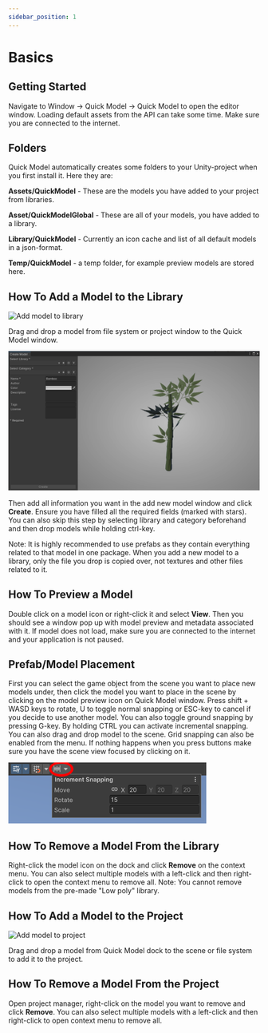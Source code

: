```yaml
---
sidebar_position: 1
---
```


# Basics

## Getting Started
Navigate to Window -> Quick Model -> Quick Model to open the editor window.
Loading default assets from the API can take some time. Make sure you are connected to the internet.

## Folders
Quick Model automatically creates some folders to your Unity-project when you first install it. Here they are:

**Assets/QuickModel** - These are the models you have added to your project from libraries.

**Asset/QuickModelGlobal** - These are all of your models, you have added to a library.

**Library/QuickModel** - Currently an icon cache and list of all default models in a json-format.

**Temp/QuickModel** - a temp folder, for example preview models are stored here.

## How To Add a Model to the Library
![Add model to library](./img/addModelToLibrary.png)

Drag and drop a model from file system or project window to the Quick Model window.

![Create Model](./img/createModel.png)

Then add all information you want in the add new model window and click **Create**. Ensure you have filled all the required fields (marked with stars). You can also skip this step by selecting library and category beforehand and then drop models while holding ctrl-key.

Note: It is highly recommended to use prefabs as they contain everything related to that model in one package. When you add a new model to a library, only the file you drop is copied over, not textures and other files related to it.

## How To Preview a Model
Double click on a model icon or right-click it and select **View**. Then you should see a window pop up with model preview and metadata associated with it.
If model does not load, make sure you are connected to the internet and your application is not paused.

## Prefab/Model Placement
First you can select the game object from the scene you want to place new models under, then click the model you want to place in the scene by clicking on the model preview icon on Quick Model window.
Press shift + WASD keys to rotate, U to toggle normal snapping or ESC-key to cancel if you decide to use another model.
You can also toggle ground snapping by pressing G-key.
By holding CTRL you can activate incremental snapping. You can also drag and drop model to the scene. Grid snapping can also be enabled from the menu.
If nothing happens when you press buttons make sure you have the scene view focused by clicking on it.

![Incremental snapping](./img/incrementalSnapping.png)

## How To Remove a Model From the Library
Right-click the model icon on the dock and click **Remove** on the context menu.
You can also select multiple models with a left-click and then right-click to open the context menu to remove all.
Note: You cannot remove models from the pre-made "Low poly" library.

## How To Add a Model to the Project
![Add model to project](./img/addModelToProject.png)

Drag and drop a model from Quick Model dock to the scene or file system to add it to the project.

## How To Remove a Model From the Project
Open project manager, right-click on the model you want to remove and click **Remove**.
You can also select multiple models with a left-click and then right-click to open context menu to remove all.
